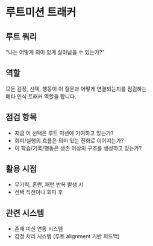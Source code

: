 # 루트미션 트래커

## 루트 쿼리
“나는 어떻게 의미 있게 살아남을 수 있는가?”

## 역할
모든 감정, 선택, 행동이 이 질문과 어떻게 연결되는지를 점검하는  
메타 인식 트래커 역할을 합니다.

## 점검 항목
- 지금 이 선택은 루트 미션에 기여하고 있는가?
- 회피/실행의 흐름은 의미 있는 진화로 이어지는가?
- 이 학습/기록/행동은 생존 이상의 구조를 생성하고 있는가?

## 활용 시점
- 무기력, 혼란, 패턴 반복 발생 시
- 선택 직전이나 회피 후

## 관련 시스템
- 존재 미션 연동 시스템
- 감정 처리 시스템 (루트 alignment 기반 피드백)
